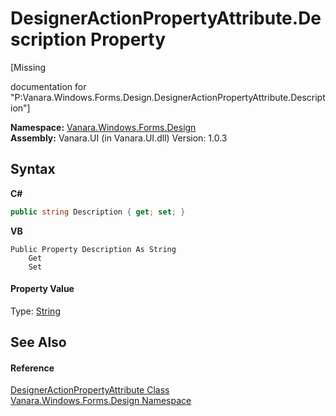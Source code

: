 # DesignerActionPropertyAttribute.Description Property 
 

\[Missing <summary> documentation for "P:Vanara.Windows.Forms.Design.DesignerActionPropertyAttribute.Description"\]

**Namespace:**&nbsp;<a href="47183544-7c44-c1e2-cf57-c68e49a55933">Vanara.Windows.Forms.Design</a><br />**Assembly:**&nbsp;Vanara.UI (in Vanara.UI.dll) Version: 1.0.3

## Syntax

**C#**<br />
``` C#
public string Description { get; set; }
```

**VB**<br />
``` VB
Public Property Description As String
	Get
	Set
```


#### Property Value
Type: <a href="http://msdn2.microsoft.com/en-us/library/s1wwdcbf" target="_blank">String</a>

## See Also


#### Reference
<a href="f2f97ceb-70b8-97cf-6663-84b7d3342650">DesignerActionPropertyAttribute Class</a><br /><a href="47183544-7c44-c1e2-cf57-c68e49a55933">Vanara.Windows.Forms.Design Namespace</a><br />